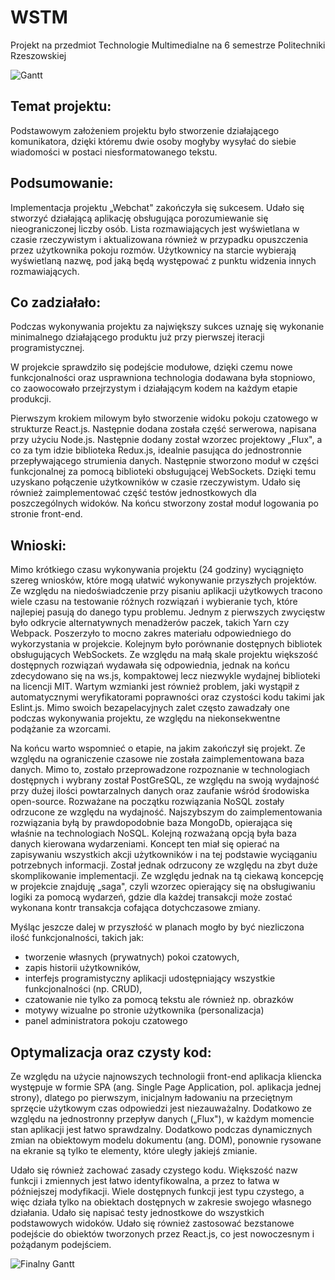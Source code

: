 # WSTM
Projekt na przedmiot Technologie Multimedialne na 6 semestrze Politechniki Rzeszowskiej

![Gantt](https://i.imgur.com/Uk9avRc.png)

## Temat projektu:

Podstawowym założeniem projektu było stworzenie działającego komunikatora, dzięki któremu dwie osoby mogłyby wysyłać do siebie wiadomości w postaci niesformatowanego tekstu.

## Podsumowanie:

Implementacja projektu „Webchat" zakończyła się sukcesem. Udało się stworzyć działającą aplikację obsługująca porozumiewanie się nieograniczonej liczby osób. Lista rozmawiających jest wyświetlana w czasie rzeczywistym i aktualizowana również w przypadku opuszczenia przez użytkownika pokoju rozmów. Użytkownicy na starcie wybierają wyświetlaną nazwę, pod jaką będą występować z punktu widzenia innych rozmawiających.

## Co zadziałało:

Podczas wykonywania projektu za największy sukces uznaję się wykonanie minimalnego działającego produktu już przy pierwszej iteracji programistycznej.

W projekcie sprawdziło się podejście modułowe, dzięki czemu nowe funkcjonalności oraz usprawniona technologia dodawana była stopniowo, co zaowocowało przejrzystym i działającym kodem na każdym etapie produkcji.

Pierwszym krokiem milowym było stworzenie widoku pokoju czatowego w strukturze React.js. Następnie dodana została część serwerowa, napisana przy użyciu Node.js. Następnie dodany został wzorzec projektowy „Flux", a co za tym idzie biblioteka Redux.js, idealnie pasująca do jednostronnie przepływającego strumienia danych. Następnie stworzono moduł w części funkcjonalnej za pomocą biblioteki obsługującej WebSockets. Dzięki temu uzyskano połączenie użytkowników w czasie rzeczywistym. Udało się również zaimplementować część testów jednostkowych dla poszczególnych widoków. Na końcu stworzony został moduł logowania po stronie front-end.

## Wnioski:

Mimo krótkiego czasu wykonywania projektu (24 godziny) wyciągnięto szereg wniosków, które mogą ułatwić wykonywanie przyszłych projektów. Ze względu na niedoświadczenie przy pisaniu aplikacji użytkowych tracono wiele czasu na testowanie różnych rozwiązań i wybieranie tych, które najlepiej pasują do danego typu problemu. Jednym z pierwszych zwycięstw było odkrycie alternatywnych menadżerów paczek, takich Yarn czy Webpack. Poszerzyło to mocno zakres materiału odpowiedniego do wykorzystania w projekcie. Kolejnym było porównanie dostępnych bibliotek obsługujących WebSockets. Ze względu na małą skale projektu większość dostępnych rozwiązań wydawała się odpowiednia, jednak na końcu zdecydowano się na ws.js, kompaktowej lecz niezwykle wydajnej biblioteki na licencji MIT. Wartym wzmianki jest również problem, jaki wystąpił z automatycznymi weryfikatorami poprawności oraz czystości kodu takimi jak Eslint.js. Mimo swoich bezapelacyjnych zalet często zawadzały one podczas wykonywania projektu, ze względu na niekonsekwentne podążanie za wzorcami.

Na końcu warto wspomnieć o etapie, na jakim zakończył się projekt. Ze względu na ograniczenie czasowe nie została zaimplementowana baza danych. Mimo to, zostało przeprowadzone rozpoznanie w technologiach dostępnych i wybrany został PostGreSQL, ze względu na swoją wydajność przy dużej ilości powtarzalnych danych oraz zaufanie wśród środowiska open-source. Rozważane na początku rozwiązania NoSQL zostały odrzucone ze względu na wydajność. Najszybszym do zaimplementowania rozwiązania byłą by prawdopodobnie baza MongoDb, opierająca się właśnie na technologiach NoSQL. Kolejną rozważaną opcją była baza danych kierowana wydarzeniami. Koncept ten miał się opierać na zapisywaniu wszystkich akcji użytkowników i na tej podstawie wyciąganiu potrzebnych informacji. Został jednak odrzucony ze względu na zbyt duże skomplikowanie implementacji. Ze względu jednak na tą ciekawą koncepcję w projekcie znajduję „saga", czyli wzorzec opierający się na obsługiwaniu logiki za pomocą wydarzeń, gdzie dla każdej transakcji może zostać wykonana kontr transakcja cofająca dotychczasowe zmiany.

Myśląc jeszcze dalej w przyszłość w planach mogło by być niezliczona ilość funkcjonalności, takich jak:
- tworzenie własnych (prywatnych) pokoi czatowych,
- zapis historii użytkowników,
- interfejs programistyczny aplikacji udostępniający wszystkie funkcjonalności (np. CRUD),
- czatowanie nie tylko za pomocą tekstu ale również np. obrazków
- motywy wizualne po stronie użytkownika (personalizacja)
- panel administratora pokoju czatowego

## Optymalizacja oraz czysty kod:

Ze względu na użycie najnowszych technologii front-end aplikacja kliencka występuje w formie SPA (ang. Single Page Application, pol. aplikacja jednej strony), dlatego po pierwszym, inicjalnym ładowaniu na przeciętnym sprzęcie użytkowym czas odpowiedzi jest niezauważalny. Dodatkowo ze względu na jednostronny przepływ danych („Flux"), w każdym momencie stan aplikacji jest łatwo sprawdzalny. Dodatkowo podczas dynamicznych zmian na obiektowym modelu dokumentu (ang. DOM), ponownie rysowane na ekranie są tylko te elementy, które uległy jakiejś zmianie.

Udało się również zachować zasady czystego kodu. Większość nazw funkcji i zmiennych jest łatwo identyfikowalna, a przez to łatwa w późniejszej modyfikacji. Wiele dostępnych funkcji jest typu czystego, a więc działa tylko na obiektach dostępnych w zakresie swojego własnego działania. Udało się napisać testy jednostkowe do wszystkich podstawowych widoków. Udało się również zastosować bezstanowe podejście do obiektów tworzonych przez React.js, co jest nowoczesnym i pożądanym podejściem.

![Finalny Gantt](https://i.imgur.com/krsxNdD.png)